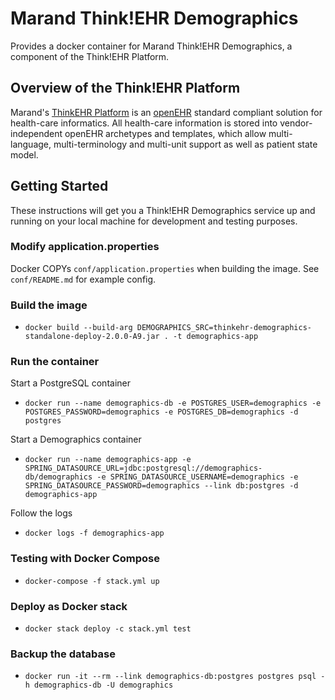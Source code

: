 # Marand Think!EHR Demographics

Provides a docker container for Marand Think!EHR Demographics, a component of the Think!EHR Platform.

## Overview of the Think!EHR Platform

Marand's [ThinkEHR Platform](http://www.marand.com/thinkehr/) is an [openEHR](https://www.openehr.org/) standard compliant solution for health-care informatics.
All health-care information is stored into vendor-independent openEHR archetypes and templates, which allow multi-language, multi-terminology and multi-unit
support as well as patient state model.

## Getting Started
These instructions will get you a Think!EHR Demographics service up and running on your local machine for development and testing purposes.

### Modify application.properties
Docker COPYs `conf/application.properties` when building the image. See `conf/README.md` for example config.

### Build the image
- `docker build --build-arg DEMOGRAPHICS_SRC=thinkehr-demographics-standalone-deploy-2.0.0-A9.jar . -t demographics-app`

### Run the container
Start a PostgreSQL container

- `docker run --name demographics-db -e POSTGRES_USER=demographics -e POSTGRES_PASSWORD=demographics -e POSTGRES_DB=demographics -d postgres`

Start a Demographics container
- `docker run --name demographics-app -e SPRING_DATASOURCE_URL=jdbc:postgresql://demographics-db/demographics -e SPRING_DATASOURCE_USERNAME=demographics -e SPRING_DATASOURCE_PASSWORD=demographics --link db:postgres -d  demographics-app`

Follow the logs
- `docker logs -f demographics-app`

### Testing with Docker Compose
- `docker-compose -f stack.yml up`

### Deploy as Docker stack
- `docker stack deploy -c stack.yml test`

### Backup the database
- `docker run -it --rm --link demographics-db:postgres postgres psql -h demographics-db -U demographics`
